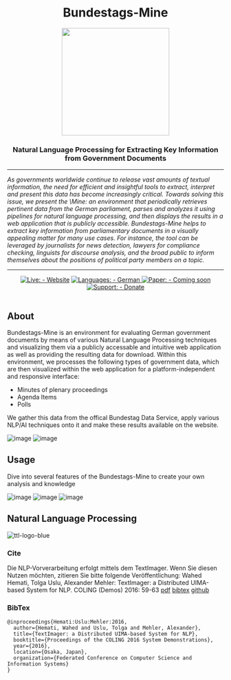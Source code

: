 <div align="center">
  <h1><b>Bundestags-Mine</b></h1>
  <img src="https://github.com/TheItCrOw/Bundestags-Mine/assets/49918134/5c9b92df-4b05-4129-81ea-685430c10c19" width="250"/>
  <h3>Natural Language Processing for Extracting Key Information from Government Documents</h3>
  <hr/>
</div>

<i>As governments worldwide continue to release vast amounts of textual information, the need for efficient and insightful tools to extract, interpret and present this data has become increasingly critical. Towards solving this issue, we present the \Mine: an environment that periodically retrieves pertinent data from the German parliament, parses and analyzes it using pipelines for natural language processing, and then displays the results in a web application that is publicly accessible. Bundestags-Mine helps to extract key information from parliamentary documents in a visually appealing matter for many use cases. For instance, the tool can be leveraged by journalists for news detection, lawyers for compliance checking, linguists for discourse analysis, and the broad public to inform themselves about the positions of political party members on a topic.</i>
<hr/>
<div align="center">
  <a href="https://bundestag-mine.de/"><img src="https://img.shields.io/static/v1?label=Live%3A&message=Website&color=2ea44f&style=for-the-badge" alt="Live: - Website"></a>
  <a href="https://bundestag-mine.de/"><img src="https://img.shields.io/static/v1?label=Languages%3A&message=German&color=informational&style=for-the-badge" alt="Languages: - German"></a><a href="https://www.paypal.com/donate/?hosted_button_id=3HC4L477XZRXU">
  <img src="https://img.shields.io/static/v1?label=Paper%3A&message=Coming+soon&color=important&style=for-the-badge&logo=researchgate" alt="Paper: - Coming soon">
  <a href="https://www.paypal.com/donate/?hosted_button_id=3HC4L477XZRXU"><img src="https://img.shields.io/static/v1?label=Support%3A&message=Donate&color=green&style=for-the-badge&logo=paypal" alt="Support: - Donate"></a>
  <br/>
  <br/>
</div>


## About
Bundestags-Mine is an environment for evaluating German government documents by means of various Natural Language Processing techniques and visualizing them via a publicly accessable and intuitive web application as well as providing the resulting data for download.
Within this environment, we processes the following types of government data, which are then visualized within the web application for a platform-independent and responsive interface: 
- Minutes of plenary proceedings
- Agenda Items
- Polls

We gather this data from the offical Bundestag Data Service, apply various NLP/AI techniques onto it and make these results available on the website.

![image](https://user-images.githubusercontent.com/49918134/226877498-9f773b30-3ad9-4e3b-b2cd-383cc3533575.png)
![image](https://user-images.githubusercontent.com/49918134/182587206-f30e256c-2bc3-490b-9dbf-8d9ebdcd3801.png)

## Usage
Dive into several features of the Bundestags-Mine to create your own analysis and knowledge

![image](https://user-images.githubusercontent.com/49918134/182587945-7f722350-1100-4065-84ab-32ed965c15a3.png)
![image](https://user-images.githubusercontent.com/49918134/182587979-5e6bca81-644f-49eb-9be2-98ff5bf2a8cb.png)
![image](https://user-images.githubusercontent.com/49918134/182588047-67f7f540-837b-444e-94b8-c4215abbca9d.png)

## Natural Language Processing

![ttl-logo-blue](https://user-images.githubusercontent.com/32450159/149387119-6d300f31-f743-436b-b1e1-baf2181ff961.png)

### Cite

Die NLP-Vorverarbeitung erfolgt mittels dem TextImager. Wenn Sie diesen Nutzen möchten, zitieren Sie bitte folgende Veröffentlichung: Wahed Hemati, Tolga Uslu, Alexander Mehler: TextImager: a Distributed UIMA-based System for NLP. COLING (Demos) 2016: 59-63 [pdf](https://aclanthology.org/C16-2013.pdf) [bibtex](https://aclanthology.org/C16-2013.bib) [github](https://github.com/texttechnologylab/textimager-uima)

### BibTex

```
@inproceedings{Hemati:Uslu:Mehler:2016,
  author={Hemati, Wahed and Uslu, Tolga and Mehler, Alexander},
  title={TextImager: a Distributed UIMA-based System for NLP},
  booktitle={Proceedings of the COLING 2016 System Demonstrations},
  year={2016},
  location={Osaka, Japan},
  organization={Federated Conference on Computer Science and Information Systems}
}
```

